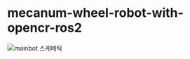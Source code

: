 # mecanum-wheel-robot-with-opencr-ros2
![mainbot 스케메틱](https://github.com/cananella/mecanum-wheel-robot-with-opencr-ros2/assets/97207725/cbf0e42d-5a63-4628-9c48-d82e7d2732d1)

